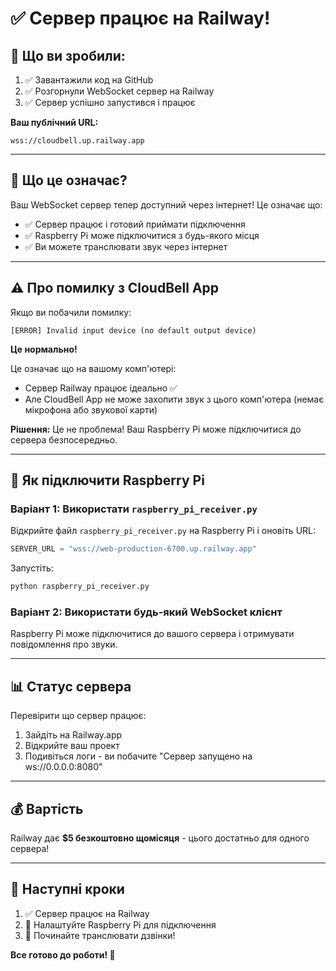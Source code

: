 # ✅ Сервер працює на Railway!

## 🎉 Що ви зробили:

1. ✅ Завантажили код на GitHub
2. ✅ Розгорнули WebSocket сервер на Railway
3. ✅ Сервер успішно запустився і працює

**Ваш публічний URL:**
```
wss://cloudbell.up.railway.app
```

---

## 📱 Що це означає?

Ваш WebSocket сервер тепер доступний через інтернет! Це означає що:

- ✅ Сервер працює і готовий приймати підключення
- ✅ Raspberry Pi може підключитися з будь-якого місця
- ✅ Ви можете транслювати звук через інтернет

---

## ⚠️ Про помилку з CloudBell App

Якщо ви побачили помилку:
```
[ERROR] Invalid input device (no default output device)
```

**Це нормально!** 

Це означає що на вашому комп'ютері:
- Сервер Railway працює ідеально ✅
- Але CloudBell App не може захопити звук з цього комп'ютера (немає мікрофона або звукової карти)

**Рішення:** Це не проблема! Ваш Raspberry Pi може підключитися до сервера безпосередньо.

---

## 🔧 Як підключити Raspberry Pi

### Варіант 1: Використати `raspberry_pi_receiver.py`

Відкрийте файл `raspberry_pi_receiver.py` на Raspberry Pi і оновіть URL:

```python
SERVER_URL = "wss://web-production-6700.up.railway.app"
```

Запустіть:
```bash
python raspberry_pi_receiver.py
```

### Варіант 2: Використати будь-який WebSocket клієнт

Raspberry Pi може підключитися до вашого сервера і отримувати повідомлення про звуки.

---

## 📊 Статус сервера

Перевірити що сервер працює:
1. Зайдіть на Railway.app
2. Відкрийте ваш проект
3. Подивіться логи - ви побачите "Сервер запущено на ws://0.0.0.0:8080"

---

## 💰 Вартість

Railway дає **$5 безкоштовно щомісяця** - цього достатньо для одного сервера!

---

## 🎯 Наступні кроки

1. ✅ Сервер працює на Railway
2. 🔧 Налаштуйте Raspberry Pi для підключення
3. 🎵 Починайте транслювати дзвінки!

**Все готово до роботи! 🚀**

